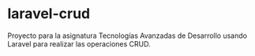 # laravel-crud
Proyecto para la asignatura Tecnologías Avanzadas de Desarrollo usando Laravel para realizar las operaciones CRUD.
